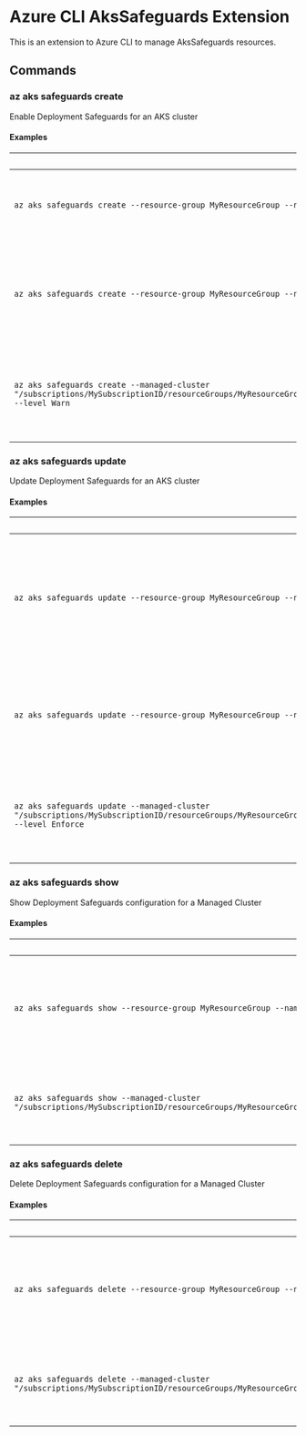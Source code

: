 # Azure CLI AksSafeguards Extension #
This is an extension to Azure CLI to manage AksSafeguards resources.

## Commands ##

### az aks safeguards create

Enable Deployment Safeguards for an AKS cluster

#### Examples

| Example | Description |
|---------|-------------|
| `az aks safeguards create --resource-group MyResourceGroup --name MyAKSCluster --level Warn` | Enable Deployment Safeguards for an AKS cluster at Warn level |
| `az aks safeguards create --resource-group MyResourceGroup --name MyAKSCluster --level Warn --excluded-namespaces [ns1,ns2]` | Enable Deployment Safeguards at Warn level for an AKS cluster with excluded namespaces |
| `az aks safeguards create --managed-cluster "/subscriptions/MySubscriptionID/resourceGroups/MyResourceGroup/providers/Microsoft.ContainerService/managedClusters/MyAKSCluster" --level Warn` | Enable Deployment Safeguards at Warn level for an AKS cluster by its resource ID |

### az aks safeguards update

Update Deployment Safeguards for an AKS cluster

#### Examples

| Example | Description |
|---------|-------------|
| `az aks safeguards update --resource-group MyResourceGroup --name MyAKSCluster --level Enforce` | Update Deployment Safeguards to Enforce level for an AKS cluster with a specific name and resource group |
| `az aks safeguards update --resource-group MyResourceGroup --name MyAKSCluster --excluded-namespaces [ns1,ns2] --level Warn` | Update Deployment Safeguards to Warn level for an AKS cluster with excluded namespaces |
| `az aks safeguards update --managed-cluster "/subscriptions/MySubscriptionID/resourceGroups/MyResourceGroup/providers/Microsoft.ContainerService/managedClusters/MyAKSCluster" --level Enforce` | Update Deployment Safeguards to Enforce level for an AKS cluster by its resource ID |

### az aks safeguards show

Show Deployment Safeguards configuration for a Managed Cluster

#### Examples

| Example | Description |
|---------|-------------|
| `az aks safeguards show --resource-group MyResourceGroup --name MyAKSCluster` | Show Deployment Safeguards for an AKS cluster with a specific name and resource group |
| `az aks safeguards show --managed-cluster "/subscriptions/MySubscriptionID/resourceGroups/MyResourceGroup/providers/Microsoft.ContainerService/managedClusters/MyAKSCluster"` | Show Deployment Safeguards for an AKS cluster by its resource ID |

### az aks safeguards delete

Delete Deployment Safeguards configuration for a Managed Cluster

#### Examples

| Example | Description |
|---------|-------------|
| `az aks safeguards delete --resource-group MyResourceGroup --name MyAKSCluster` | Delete Deployment Safeguards for an AKS cluster with a specific name and resource group |
| `az aks safeguards delete --managed-cluster "/subscriptions/MySubscriptionID/resourceGroups/MyResourceGroup/providers/Microsoft.ContainerService/managedClusters/MyAKSCluster"` | Delete Deployment Safeguards for an AKS cluster by its resource ID |

